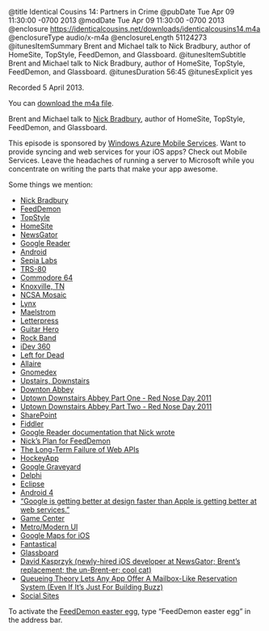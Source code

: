 @title Identical Cousins 14: Partners in Crime
@pubDate Tue Apr 09 11:30:00 -0700 2013
@modDate Tue Apr 09 11:30:00 -0700 2013
@enclosure https://identicalcousins.net/downloads/identicalcousins14.m4a
@enclosureType audio/x-m4a
@enclosureLength 51124273
@itunesItemSummary Brent and Michael talk to Nick Bradbury, author of HomeSite, TopStyle, FeedDemon, and Glassboard.
@itunesItemSubtitle Brent and Michael talk to Nick Bradbury, author of HomeSite, TopStyle, FeedDemon, and Glassboard.
@itunesDuration 56:45
@itunesExplicit yes

Recorded 5 April 2013.

You can <a href="https://identicalcousins.net/downloads/identicalcousins14.m4a">download the m4a file</a>.

Brent and Michael talk to <a href="https://twitter.com/nbradbury">Nick Bradbury</a>, author of HomeSite, TopStyle, FeedDemon, and Glassboard.

This episode is sponsored by <a href="http://www.windowsazure.com/ios">Windows Azure Mobile Services</a>. Want to provide syncing and web services for your iOS apps? Check out Mobile Services. Leave the headaches of running a server to Microsoft while you concentrate on writing the parts that make your app awesome.

Some things we mention:

<ul><li><a href="http://nick.typepad.com/">Nick Bradbury</a></li>
<li><a href="http://www.feeddemon.com/">FeedDemon</a></li>
<li><a href="http://topstyle4.com/">TopStyle</a></li>
<li><a href="http://en.wikipedia.org/wiki/Macromedia_HomeSite">HomeSite</a></li>
<li><a href="http://www.newsgator.com/">NewsGator</a></li>
<li><a href="http://www.google.com/reader">Google Reader</a></li>
<li><a href="http://www.android.com/">Android</a></li>
<li><a href="http://sepialabs.com/">Sepia Labs</a></li>
<li><a href="http://en.wikipedia.org/wiki/TRS-80">TRS-80</a></li>
<li><a href="http://en.wikipedia.org/wiki/Commodore_64">Commodore 64</a></li>
<li><a href="http://www.cityofknoxville.org/">Knoxville, TN</a></li>
<li><a href="http://www.ncsa.illinois.edu/Projects/mosaic.html">NCSA Mosaic</a></li>
<li><a href="http://lynx.browser.org/">Lynx</a></li>
<li><a href="http://www.libsdl.org/projects/Maelstrom/">Maelstrom</a></li>
<li><a href="https://itunes.apple.com/us/app/letterpress-word-game/id526619424?mt=8">Letterpress</a></li>
<li><a href="http://guitarhero.com/">Guitar Hero</a></li>
<li><a href="http://en.wikipedia.org/wiki/Rock_Band_(video_game)">Rock Band</a></li>
<li><a href="http://360idev.com/">iDev 360</a></li>
<li><a href="http://www.l4d.com/blog/">Left for Dead</a></li>
<li><a href="http://en.wikipedia.org/wiki/Allaire_Corporation">Allaire</a></li>
<li><a href="http://www.gnomedex.com/">Gnomedex</a></li>
<li><a href="http://www.pbs.org/wgbh/masterpiece/upstairsdownstairs/">Upstairs, Downstairs</a></li>
<li><a href="http://www.itv.com/downtonabbey/">Downton Abbey</a></li>
<li><a href="http://www.youtube.com/watch?v=r5dMlXentLw">Uptown Downstairs Abbey Part One - Red Nose Day 2011</a></li>
<li><a href="http://www.youtube.com/watch?v=p3YYo_5rxFE">Uptown Downstairs Abbey Part Two - Red Nose Day 2011</a></li>
<li><a href="http://en.wikipedia.org/wiki/Microsoft_SharePoint">SharePoint</a></li>
<li><a href="http://www.fiddler2.com/fiddler2/">Fiddler</a></li>
<li><a href="http://inessential.com/2013/03/14/google_reader_api_documentation">Google Reader documentation that Nick wrote</a></li>
<li><a href="http://nick.typepad.com/blog/2013/03/my-plan-for-feeddemon.html">Nick’s Plan for FeedDemon</a></li>
<li><a href="http://nick.typepad.com/blog/2011/11/the-long-term-failure-of-web-apis.html">The Long-Term Failure of Web APIs</a></li>
<li><a href="http://hockeyapp.net/">HockeyApp</a></li>
<li><a href="http://www.slate.com/articles/technology/map_of_the_week/2013/03/google_reader_joins_graveyard_of_dead_google_products.html">Google Graveyard</a></li>
<li><a href="http://delphi.wikia.com/wiki/Delphi_Wiki">Delphi</a></li>
<li><a href="http://www.eclipse.org/">Eclipse</a></li>
<li><a href="http://www.android.com/about/ice-cream-sandwich/">Android 4</a></li>
<li><a href="http://patrickbgibson.com/post/36041799210/apple-and-twitter">“Google is getting better at design faster than Apple is getting better at web services.”</a></li>
<li><a href="http://www.apple.com/game-center/">Game Center</a></li>
<li><a href="https://www.google.com/search?q=metro+modern+UI">Metro/Modern UI</a></li>
<li><a href="https://itunes.apple.com/us/app/google-maps/id585027354?mt=8">Google Maps for iOS</a></li>
<li><a href="http://flexibits.com/fantastical">Fantastical</a></li>
<li><a href="http://glassboard.com/">Glassboard</a></li>
<li><a href="https://twitter.com/joragan">David Kasprzyk (newly-hired iOS developer at NewsGator; Brent’s replacement; the un-Brent-er; cool cat)</a></li>
<li><a href="http://techcrunch.com/2013/04/01/queueing-theory-lets-any-app-offer-a-mailbox-like-reservation-system-even-if-its-just-for-building-buzz/">Queueing Theory Lets Any App Offer A Mailbox-Like Reservation System (Even If It’s Just For Building Buzz)</a></li>
<li><a href="http://www.newsgator.com/products-and-solutions/social-sites">Social Sites</a></li>
</ul>

To activate the <a href="http://nick.typepad.com/blog/2006/02/feeddemon_20_ea.html">FeedDemon easter egg</a>, type “FeedDemon easter egg” in the address bar.
